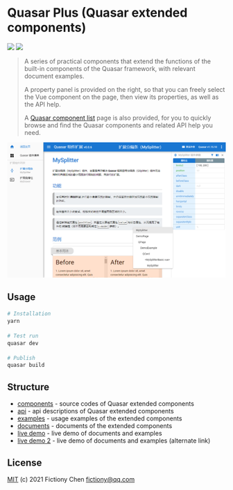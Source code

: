 # Quasar Plus (Quasar extended components)

![](https://img.shields.io/badge/quasar--plus-0.0.6-orange) ![](https://img.shields.io/npm/v/quasar.svg?label=quasar)

> A series of practical components that extend the functions of the built-in components of the Quasar framework, with relevant document examples.
>
> A property panel is provided on the right, so that you can freely select the Vue component on the page, then view its properties, as well as the API help.
>
> A [Quasar component list](https://fictiony.github.io/quasar-plus/#/QuasarComponents) page is also provided, for you to quickly browse and find the Quasar components and related API help you need.

![](./preview.png)

## Usage

```bash
# Installation
yarn

# Test run
quasar dev

# Publish
quasar build
```

## Structure

* [components](src/components/plus) - source codes of Quasar extended components
* [api](src/components/api) - api descriptions of Quasar extended components
* [examples](src/examples) - usage examples of the extended components
* [documents](src/pages/doc) - documents of the extended components
* [live demo](https://fictiony.github.io/quasar-plus) - live demo of documents and examples
* [live demo 2](http://quasarplus.o666o.com:88) - live demo of documents and examples (alternate link)

## License

[MIT](http://en.wikipedia.org/wiki/MIT_License) (c) 2021 Fictiony Chen <fictiony@qq.com>

